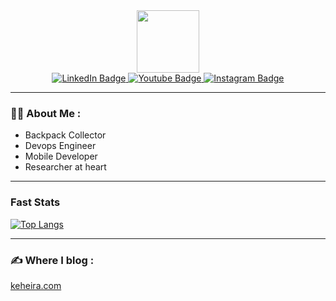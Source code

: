 <div id="header" align="center">
  <img src="https://media.giphy.com/media/el7jMLWkCJZQGT1mw6/giphy.gif" width="100"/>
  
  <div id="badges">
  <a href="https://www.linkedin.com/in/keheira-henderson/">
    <img src="https://img.shields.io/badge/LinkedIn-blue?style=for-the-badge&logo=linkedin&logoColor=white" alt="LinkedIn Badge"/>
  </a>
  <a href="https://www.youtube.com/channel/UCS1HcHdwH-GN100AmzzXKhA">
    <img src="https://img.shields.io/badge/YouTube-red?style=for-the-badge&logo=youtube&logoColor=white" alt="Youtube Badge"/>
  </a>
  <a href="https://www.instagram.com/keheirathadev/">
    <img src="https://img.shields.io/badge/Instagram-blue?style=for-the-badge&logo=instgram&logoColor=white" alt="Instagram Badge"/>
  </a>
</div>
</div>

---

### :technologist: About Me :
- Backpack Collector
- Devops Engineer
- Mobile Developer
- Researcher at heart
<!-- - :mailbox:How to reach me: -->

---

### Fast Stats
[![Top Langs](https://github-readme-stats.vercel.app/api/top-langs/?username=keheira&layout=compact&theme=vision-friendly-dark)](https://github.com/anuraghazra/github-readme-stats)

---

### :writing_hand: Where I blog :
[keheira.com](https://keheira.com/)


<!--
**Keheira/Keheira** is a ✨ _special_ ✨ repository because its `README.md` (this file) appears on your GitHub profile.

Here are some ideas to get you started:

- 🔭 I’m currently working on ...
- 🌱 I’m currently learning ...
- 👯 I’m looking to collaborate on ...
- 🤔 I’m looking for help with ...
- 💬 Ask me about ...
- 📫 How to reach me: ...
- 😄 Pronouns: ...
- ⚡ Fun fact: ...
-->
